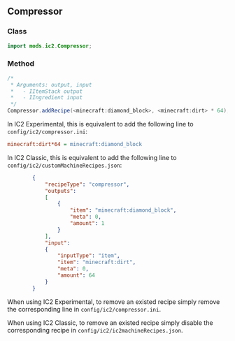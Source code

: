 ## Compressor

### Class

```java
import mods.ic2.Compressor;
```

### Method

```java
/*
 * Arguments: output, input
 *   - IItemStack output
 *   - IIngredient input
 */
Compressor.addRecipe(<minecraft:diamond_block>, <minecraft:dirt> * 64);
```

In IC2 Experimental, this is equivalent to add the following line to `config/ic2/compressor.ini`:

```ini
minecraft:dirt*64 = minecraft:diamond_block
```

In IC2 Classic, this is equivalent to add the following line to `config/ic2/customMachineRecipes.json`:
```json
        {
			"recipeType": "compressor",
			"outputs":
			[
				{
					"item": "minecraft:diamond_block",
					"meta": 0,
					"amount": 1
				}
			],
			"input":
			{
				"inputType": "item",
				"item": "minecraft:dirt",
				"meta": 0,
                "amount": 64
			}
		}
```

When using IC2 Experimental, to remove an existed recipe simply remove the corresponding line in `config/ic2/compressor.ini`.

When using IC2 Classic, to remove an existed recipe simply disable the corresponding recipe in `config/ic2/ic2machineRecipes.json`.